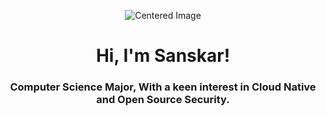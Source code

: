 
<p align="center">
  <img src="https://github.com/user-attachments/assets/10a9ef4a-5433-4515-899c-6710b32fed0a" alt="Centered Image">
</p>
<h1 align="center">Hi, I'm Sanskar!
<h3 align="center">Computer Science Major, With a keen interest in Cloud Native and Open Source Security.</h3>

 
